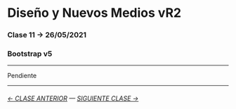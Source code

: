# Diseño y Nuevos Medios vR2

### Clase 11 → 26/05/2021

### Bootstrap v5

- - - - - - - 

Pendiente

- - - - - - - 

###### [← CLASE ANTERIOR](https://github.com/profesorfaco/dno037-2021/tree/main/clase-10) — [SIGUIENTE CLASE →](https://github.com/profesorfaco/dno037-2021/tree/main/clase-12)
